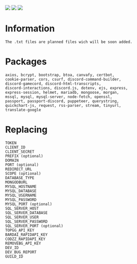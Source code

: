 <img src="https://img.shields.io/badge/JAVASCRIPT-black?style=for-the-badge&logo=JavaScript&logoColor=F7DF1E"/>
<img src="https://img.shields.io/badge/HTML-black?style=for-the-badge&logo=HTML5&logoColor=E34F26"/>
<img src="https://img.shields.io/badge/CSS-black?style=for-the-badge&logo=HTML5&logoColor=E34F26"/>

# Information
```
The .txt files are planned files wich will be soon added.
```

# Packages
```
axios, bcrypt, bootstrap, btoa, canvafy, certbot, 
cookie-parser, cors, csurf, discord-command-builder, 
discord-gamecord, discord-html-transcripts, 
discord-interactions, discord.js, dotenv, ejs, express, 
express-session, helmet, mariadb, mongoose, morgan, 
mssql, mysql, mysql-server, node-fetch, openssl, 
passport, passport-discord, puppeteer, querystring, 
quickchart-js, request, rss-parser, stream, tinyurl, 
translate-google
```

# Replacing
```
TOKEN
CLIENT_ID
CLIENT_SECRET
PREFIX (optional)
DOMAIN
PORT (optional)
REDIRECT_URL
SCOPE (optional)
DATABASE_TYPE
MONGODBURL
MYSQL_HOSTNAME
MYSQL_DATABASE
MYSQL_USERNAME
MYSQL_PASSWORD
MYSQL_PORT (optional)
SQL_SERVER_HOST
SQL_SERVER_DATABASE
SQL_SERVER_USER
SQL_SERVER_PASSWORD
SQL_SERVER_PORT (optional)
TOPGG_API_KEY
BARDAI_RAPIDAPI_KEY
CODZZ_RAPIDAPI_KEY
REMOVEBG_API_KEY
DEV_ID
DEV_BUG_REPORT
GUILD_ID
```

